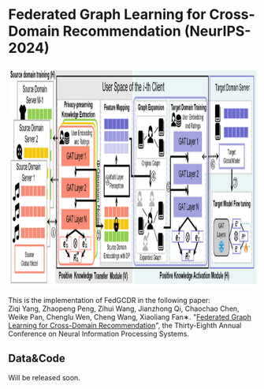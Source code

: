 # Federated Graph Learning for Cross-Domain Recommendation (NeurIPS-2024)
<p align="center">
  <img width="600" height="450" src=./FedGCDR.png>
</p>

This is the implementation of FedGCDR in the following paper: \
Ziqi Yang, Zhaopeng Peng, Zihui Wang, Jianzhong Qi, Chaochao Chen, Weike Pan, Chenglu Wen, Cheng Wang, Xiaoliang Fan∗. "[Federated Graph Learning for Cross-Domain Recommendation]()", the Thirty-Eighth Annual Conference on Neural Information Processing Systems.

## Data&Code
Will be released soon.
```
